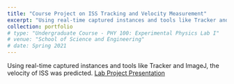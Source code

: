 ```yaml
---
title: "Course Project on ISS Tracking and Velocity Measurement"
excerpt: "Using real-time captured instances and tools like Tracker and ImageJ, the velocity of ISS was predicted."
collection: portfolio
# type: "Undergraduate Course - PHY 100: Experimental Physics Lab I"
# venue: "School of Science and Engineering"
# date: Spring 2021
---
```


Using real-time captured instances and tools like Tracker and ImageJ, the velocity of ISS was predicted. [Lab Project Presentation](https://docs.google.com/presentation/d/1pRJkmKrW58HRmD6d7lM3M2KF-GXX7kJb/edit?usp=sharing&ouid=111485208043544286491&rtpof=true&sd=true)
